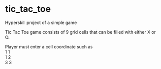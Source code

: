 # tic_tac_toe
Hyperskill project of a simple game

Tic Tac Toe game consists of 9 grid cells that can be filled with either X or O.

Player must enter a cell coordinate such as<br>
1 1<br>
1 2<br>
3 3
